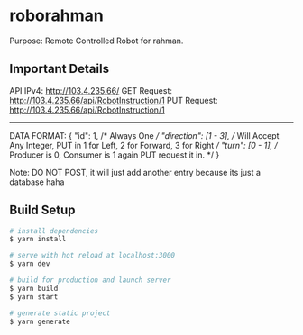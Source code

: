 # roborahman

Purpose: Remote Controlled Robot for rahman.

## Important Details
API IPv4: http://103.4.235.66/
GET Request: http://103.4.235.66/api/RobotInstruction/1
PUT Request: http://103.4.235.66/api/RobotInstruction/1

------------------------------------------------
DATA FORMAT:
{
	"id": 1, /* Always One */
	"direction": [1 - 3], /* Will Accept Any Integer, PUT in 1 for Left, 2 for Forward, 3 for Right */
	"turn": [0 - 1], /* Producer is 0, Consumer is 1 again PUT request it in. */
}

Note: DO NOT POST, it will just add another entry because its just a database haha


## Build Setup

```bash
# install dependencies
$ yarn install

# serve with hot reload at localhost:3000
$ yarn dev

# build for production and launch server
$ yarn build
$ yarn start

# generate static project
$ yarn generate
```
